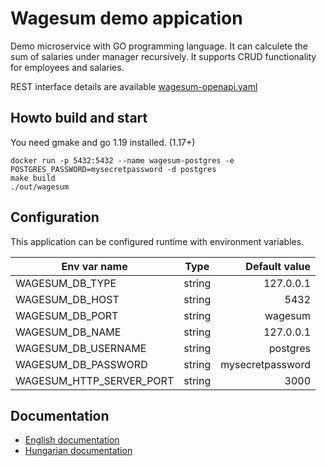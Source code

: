 # Wagesum demo appication
Demo microservice with GO programming language. It can calculete the sum of salaries 
under manager recursively. It supports CRUD functionality for employees and salaries.

REST interface details are available [wagesum-openapi.yaml](./api/wagesum-openapi.yaml) 

## Howto build and start

You need gmake and go 1.19 installed. (1.17+)

```shell
docker run -p 5432:5432 --name wagesum-postgres -e POSTGRES_PASSWORD=mysecretpassword -d postgres
make build
./out/wagesum
```

## Configuration
This application can be configured runtime with environment variables.

| Env var name              | Type           | Default value    |
| ------------------------- | -------------- | ----------------:|
| WAGESUM_DB_TYPE           | string         | 127.0.0.1        |
| WAGESUM_DB_HOST           | string         | 5432             |
| WAGESUM_DB_PORT           | string         | wagesum          |
| WAGESUM_DB_NAME           | string         | 127.0.0.1        |
| WAGESUM_DB_USERNAME       | string         | postgres         |
| WAGESUM_DB_PASSWORD       | string         | mysecretpassword |
| WAGESUM_HTTP_SERVER_PORT  | string         | 3000             |

## Documentation
* [English documentation](docs/desc_en.md)
* [Hungarian documentation](docs/desc_hu.md)